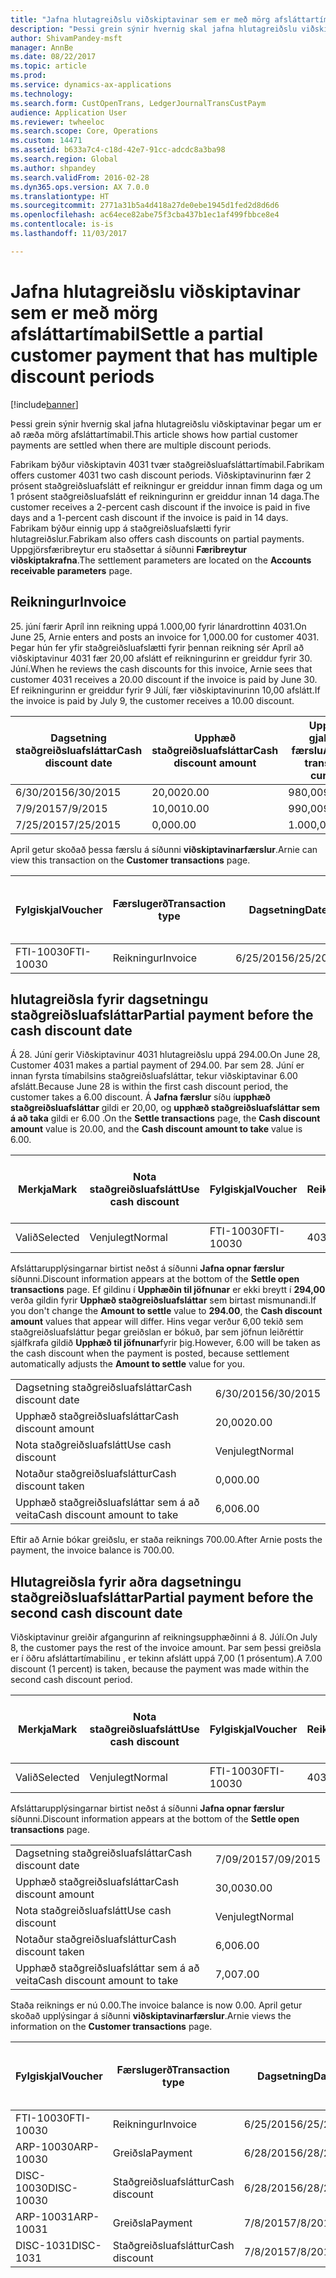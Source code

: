 ```yaml
---
title: "Jafna hlutagreiðslu viðskiptavinar sem er með mörg afsláttartímabil"
description: "Þessi grein sýnir hvernig skal jafna hlutagreiðslu viðskiptavinar þegar um er að ræða mörg afsláttartímabil."
author: ShivamPandey-msft
manager: AnnBe
ms.date: 08/22/2017
ms.topic: article
ms.prod: 
ms.service: dynamics-ax-applications
ms.technology: 
ms.search.form: CustOpenTrans, LedgerJournalTransCustPaym
audience: Application User
ms.reviewer: twheeloc
ms.search.scope: Core, Operations
ms.custom: 14471
ms.assetid: b633a7c4-c18d-42e7-91cc-adcdc8a3ba98
ms.search.region: Global
ms.author: shpandey
ms.search.validFrom: 2016-02-28
ms.dyn365.ops.version: AX 7.0.0
ms.translationtype: HT
ms.sourcegitcommit: 2771a31b5a4d418a27de0ebe1945d1fed2d8d6d6
ms.openlocfilehash: ac64ece82abe75f3cba437b1ec1af499fbbce8e4
ms.contentlocale: is-is
ms.lasthandoff: 11/03/2017

---
```


# <a name="settle-a-partial-customer-payment-that-has-multiple-discount-periods"></a><span data-ttu-id="1c8df-103">Jafna hlutagreiðslu viðskiptavinar sem er með mörg afsláttartímabil</span><span class="sxs-lookup"><span data-stu-id="1c8df-103">Settle a partial customer payment that has multiple discount periods</span></span>

[!include[banner](../includes/banner.md)]


<span data-ttu-id="1c8df-104">Þessi grein sýnir hvernig skal jafna hlutagreiðslu viðskiptavinar þegar um er að ræða mörg afsláttartímabil.</span><span class="sxs-lookup"><span data-stu-id="1c8df-104">This article shows how partial customer payments are settled when there are multiple discount periods.</span></span>

<span data-ttu-id="1c8df-105">Fabrikam býður viðskiptavin 4031 tvær staðgreiðsluafsláttartímabil.</span><span class="sxs-lookup"><span data-stu-id="1c8df-105">Fabrikam offers customer 4031 two cash discount periods.</span></span> <span data-ttu-id="1c8df-106">Viðskiptavinurinn fær 2 prósent staðgreiðsluafslátt ef reikningur er greiddur innan fimm daga og um 1 prósent staðgreiðsluafslátt ef reikningurinn er greiddur innan 14 daga.</span><span class="sxs-lookup"><span data-stu-id="1c8df-106">The customer receives a 2-percent cash discount if the invoice is paid in five days and a 1-percent cash discount if the invoice is paid in 14 days.</span></span> <span data-ttu-id="1c8df-107">Fabrikam býður einnig upp á staðgreiðsluafslætti fyrir hlutagreiðslur.</span><span class="sxs-lookup"><span data-stu-id="1c8df-107">Fabrikam also offers cash discounts on partial payments.</span></span> <span data-ttu-id="1c8df-108">Uppgjörsfæribreytur eru staðsettar á síðunni **Færibreytur viðskiptakrafna**.</span><span class="sxs-lookup"><span data-stu-id="1c8df-108">The settlement parameters are located on the **Accounts receivable parameters** page.</span></span>

## <a name="invoice"></a><span data-ttu-id="1c8df-109">Reikningur</span><span class="sxs-lookup"><span data-stu-id="1c8df-109">Invoice</span></span>
<span data-ttu-id="1c8df-110">25. júní færir Apríl inn reikning uppá 1.000,00 fyrir lánardrottinn 4031.</span><span class="sxs-lookup"><span data-stu-id="1c8df-110">On June 25, Arnie enters and posts an invoice for 1,000.00 for customer 4031.</span></span> <span data-ttu-id="1c8df-111">Þegar hún fer yfir staðgreiðsluafslætti fyrir þennan reikning sér Apríl að viðskiptavinur 4031 fær 20,00 afslátt ef reikningurinn er greiddur fyrir 30. Júní.</span><span class="sxs-lookup"><span data-stu-id="1c8df-111">When he reviews the cash discounts for this invoice, Arnie sees that customer 4031 receives a 20.00 discount if the invoice is paid by June 30.</span></span> <span data-ttu-id="1c8df-112">Ef reikningurinn er greiddur fyrir 9 Júlí, fær viðskiptavinurinn 10,00 afslátt.</span><span class="sxs-lookup"><span data-stu-id="1c8df-112">If the invoice is paid by July 9, the customer receives a 10.00 discount.</span></span>

| <span data-ttu-id="1c8df-113">Dagsetning staðgreiðsluafsláttar</span><span class="sxs-lookup"><span data-stu-id="1c8df-113">Cash discount date</span></span> | <span data-ttu-id="1c8df-114">Upphæð staðgreiðsluafsláttar</span><span class="sxs-lookup"><span data-stu-id="1c8df-114">Cash discount amount</span></span> | <span data-ttu-id="1c8df-115">Upphæð í gjaldmiðli færslu</span><span class="sxs-lookup"><span data-stu-id="1c8df-115">Amount in transaction currency</span></span> |
|--------------------|----------------------|--------------------------------|
| <span data-ttu-id="1c8df-116">6/30/2015</span><span class="sxs-lookup"><span data-stu-id="1c8df-116">6/30/2015</span></span>          | <span data-ttu-id="1c8df-117">20,00</span><span class="sxs-lookup"><span data-stu-id="1c8df-117">20.00</span></span>                | <span data-ttu-id="1c8df-118">980,00</span><span class="sxs-lookup"><span data-stu-id="1c8df-118">980.00</span></span>                         |
| <span data-ttu-id="1c8df-119">7/9/2015</span><span class="sxs-lookup"><span data-stu-id="1c8df-119">7/9/2015</span></span>           | <span data-ttu-id="1c8df-120">10,00</span><span class="sxs-lookup"><span data-stu-id="1c8df-120">10.00</span></span>                | <span data-ttu-id="1c8df-121">990,00</span><span class="sxs-lookup"><span data-stu-id="1c8df-121">990.00</span></span>                         |
| <span data-ttu-id="1c8df-122">7/25/2015</span><span class="sxs-lookup"><span data-stu-id="1c8df-122">7/25/2015</span></span>          | <span data-ttu-id="1c8df-123">0,00</span><span class="sxs-lookup"><span data-stu-id="1c8df-123">0.00</span></span>                 | <span data-ttu-id="1c8df-124">1.000,00</span><span class="sxs-lookup"><span data-stu-id="1c8df-124">1,000.00</span></span>                       |

<span data-ttu-id="1c8df-125">April getur skoðað þessa færslu á síðunni **viðskiptavinarfærslur**.</span><span class="sxs-lookup"><span data-stu-id="1c8df-125">Arnie can view this transaction on the **Customer transactions** page.</span></span>

| <span data-ttu-id="1c8df-126">Fylgiskjal</span><span class="sxs-lookup"><span data-stu-id="1c8df-126">Voucher</span></span>   | <span data-ttu-id="1c8df-127">Færslugerð</span><span class="sxs-lookup"><span data-stu-id="1c8df-127">Transaction type</span></span> | <span data-ttu-id="1c8df-128">Dagsetning</span><span class="sxs-lookup"><span data-stu-id="1c8df-128">Date</span></span>      | <span data-ttu-id="1c8df-129">Reikningur</span><span class="sxs-lookup"><span data-stu-id="1c8df-129">Invoice</span></span> | <span data-ttu-id="1c8df-130">Upphæð í færslugjaldmiðli - debet</span><span class="sxs-lookup"><span data-stu-id="1c8df-130">Amount in transaction currency debit</span></span> | <span data-ttu-id="1c8df-131">Upphæð í færslugjaldmiðli - kredit</span><span class="sxs-lookup"><span data-stu-id="1c8df-131">Amount in transaction currency credit</span></span> | <span data-ttu-id="1c8df-132">Staða</span><span class="sxs-lookup"><span data-stu-id="1c8df-132">Balance</span></span>  | <span data-ttu-id="1c8df-133">Gjaldmiðill</span><span class="sxs-lookup"><span data-stu-id="1c8df-133">Currency</span></span> |
|-----------|------------------|-----------|---------|--------------------------------------|---------------------------------------|----------|----------|
| <span data-ttu-id="1c8df-134">FTI-10030</span><span class="sxs-lookup"><span data-stu-id="1c8df-134">FTI-10030</span></span> | <span data-ttu-id="1c8df-135">Reikningur</span><span class="sxs-lookup"><span data-stu-id="1c8df-135">Invoice</span></span>          | <span data-ttu-id="1c8df-136">6/25/2015</span><span class="sxs-lookup"><span data-stu-id="1c8df-136">6/25/2015</span></span> | <span data-ttu-id="1c8df-137">10030</span><span class="sxs-lookup"><span data-stu-id="1c8df-137">10030</span></span>   | <span data-ttu-id="1c8df-138">1.000,00</span><span class="sxs-lookup"><span data-stu-id="1c8df-138">1,000.00</span></span>                             |                                       | <span data-ttu-id="1c8df-139">1.000,00</span><span class="sxs-lookup"><span data-stu-id="1c8df-139">1,000.00</span></span> | <span data-ttu-id="1c8df-140">USD</span><span class="sxs-lookup"><span data-stu-id="1c8df-140">USD</span></span>      |

## <a name="partial-payment-before-the-cash-discount-date"></a><span data-ttu-id="1c8df-141">hlutagreiðsla fyrir dagsetningu staðgreiðsluafsláttar</span><span class="sxs-lookup"><span data-stu-id="1c8df-141">Partial payment before the cash discount date</span></span>
<span data-ttu-id="1c8df-142">Á 28. Júní gerir Viðskiptavinur 4031 hlutagreiðslu uppá 294.00.</span><span class="sxs-lookup"><span data-stu-id="1c8df-142">On June 28, Customer 4031 makes a partial payment of 294.00.</span></span> <span data-ttu-id="1c8df-143">Þar sem 28. Júní er innan fyrsta tímabilsins staðgreiðsluafsláttar, tekur viðskiptavinar 6.00 afslátt.</span><span class="sxs-lookup"><span data-stu-id="1c8df-143">Because June 28 is within the first cash discount period, the customer takes a 6.00 discount.</span></span> <span data-ttu-id="1c8df-144">Á **Jafna færslur** síðu í**upphæð staðgreiðsluafsláttar** gildi er 20,00, og **upphæð staðgreiðsluafsláttar sem á að taka** gildi er 6.00 .</span><span class="sxs-lookup"><span data-stu-id="1c8df-144">On the **Settle transactions** page, the **Cash discount amount** value is 20.00, and the **Cash discount amount to take** value is 6.00.</span></span>

| <span data-ttu-id="1c8df-145">Merkja</span><span class="sxs-lookup"><span data-stu-id="1c8df-145">Mark</span></span>     | <span data-ttu-id="1c8df-146">Nota staðgreiðsluafslátt</span><span class="sxs-lookup"><span data-stu-id="1c8df-146">Use cash discount</span></span> | <span data-ttu-id="1c8df-147">Fylgiskjal</span><span class="sxs-lookup"><span data-stu-id="1c8df-147">Voucher</span></span>   | <span data-ttu-id="1c8df-148">Reikningur</span><span class="sxs-lookup"><span data-stu-id="1c8df-148">Account</span></span> | <span data-ttu-id="1c8df-149">Dagsetning</span><span class="sxs-lookup"><span data-stu-id="1c8df-149">Date</span></span>      | <span data-ttu-id="1c8df-150">Gjalddagi</span><span class="sxs-lookup"><span data-stu-id="1c8df-150">Due date</span></span>  | <span data-ttu-id="1c8df-151">Reikningur</span><span class="sxs-lookup"><span data-stu-id="1c8df-151">Invoice</span></span> | <span data-ttu-id="1c8df-152">Upphæð í gjaldmiðli færslu</span><span class="sxs-lookup"><span data-stu-id="1c8df-152">Amount in transaction currency</span></span> | <span data-ttu-id="1c8df-153">Gjaldmiðill</span><span class="sxs-lookup"><span data-stu-id="1c8df-153">Currency</span></span> | <span data-ttu-id="1c8df-154">Upphæð til jöfnunar</span><span class="sxs-lookup"><span data-stu-id="1c8df-154">Amount to settle</span></span> |
|----------|-------------------|-----------|---------|-----------|-----------|---------|--------------------------------|----------|------------------|
| <span data-ttu-id="1c8df-155">Valið</span><span class="sxs-lookup"><span data-stu-id="1c8df-155">Selected</span></span> | <span data-ttu-id="1c8df-156">Venjulegt</span><span class="sxs-lookup"><span data-stu-id="1c8df-156">Normal</span></span>            | <span data-ttu-id="1c8df-157">FTI-10030</span><span class="sxs-lookup"><span data-stu-id="1c8df-157">FTI-10030</span></span> | <span data-ttu-id="1c8df-158">4031</span><span class="sxs-lookup"><span data-stu-id="1c8df-158">4031</span></span>    | <span data-ttu-id="1c8df-159">6/25/2015</span><span class="sxs-lookup"><span data-stu-id="1c8df-159">6/25/2015</span></span> | <span data-ttu-id="1c8df-160">7/25/2015</span><span class="sxs-lookup"><span data-stu-id="1c8df-160">7/25/2015</span></span> | <span data-ttu-id="1c8df-161">10030</span><span class="sxs-lookup"><span data-stu-id="1c8df-161">10030</span></span>   | <span data-ttu-id="1c8df-162">1.000,00</span><span class="sxs-lookup"><span data-stu-id="1c8df-162">1,000.00</span></span>                       | <span data-ttu-id="1c8df-163">USD</span><span class="sxs-lookup"><span data-stu-id="1c8df-163">USD</span></span>      | <span data-ttu-id="1c8df-164">294.00</span><span class="sxs-lookup"><span data-stu-id="1c8df-164">294.00</span></span>           |

<span data-ttu-id="1c8df-165">Afsláttarupplýsingarnar birtist neðst á síðunni **Jafna opnar færslur** síðunni.</span><span class="sxs-lookup"><span data-stu-id="1c8df-165">Discount information appears at the bottom of the **Settle open transactions** page.</span></span> <span data-ttu-id="1c8df-166">Ef gildinu í **Upphæðin til jöfnunar** er ekki breytt í **294,00** verða gildin fyrir **Upphæð staðgreiðsluafsláttar** sem birtast mismunandi.</span><span class="sxs-lookup"><span data-stu-id="1c8df-166">If you don't change the **Amount to settle** value to **294.00**, the **Cash discount amount** values that appear will differ.</span></span> <span data-ttu-id="1c8df-167">Hins vegar verður 6,00 tekið sem staðgreiðsluafsláttur þegar greiðslan er bókuð, þar sem jöfnun leiðréttir sjálfkrafa gildið **Upphæð til jöfnunar**fyrir þig.</span><span class="sxs-lookup"><span data-stu-id="1c8df-167">However, 6.00 will be taken as the cash discount when the payment is posted, because settlement automatically adjusts the **Amount to settle** value for you.</span></span>

|                              |           |
|------------------------------|-----------|
| <span data-ttu-id="1c8df-168">Dagsetning staðgreiðsluafsláttar</span><span class="sxs-lookup"><span data-stu-id="1c8df-168">Cash discount date</span></span>           | <span data-ttu-id="1c8df-169">6/30/2015</span><span class="sxs-lookup"><span data-stu-id="1c8df-169">6/30/2015</span></span> |
| <span data-ttu-id="1c8df-170">Upphæð staðgreiðsluafsláttar</span><span class="sxs-lookup"><span data-stu-id="1c8df-170">Cash discount amount</span></span>         | <span data-ttu-id="1c8df-171">20,00</span><span class="sxs-lookup"><span data-stu-id="1c8df-171">20.00</span></span>     |
| <span data-ttu-id="1c8df-172">Nota staðgreiðsluafslátt</span><span class="sxs-lookup"><span data-stu-id="1c8df-172">Use cash discount</span></span>            | <span data-ttu-id="1c8df-173">Venjulegt</span><span class="sxs-lookup"><span data-stu-id="1c8df-173">Normal</span></span>    |
| <span data-ttu-id="1c8df-174">Notaður staðgreiðsluafsláttur</span><span class="sxs-lookup"><span data-stu-id="1c8df-174">Cash discount taken</span></span>          | <span data-ttu-id="1c8df-175">0,00</span><span class="sxs-lookup"><span data-stu-id="1c8df-175">0.00</span></span>      |
| <span data-ttu-id="1c8df-176">Upphæð staðgreiðsluafsláttar sem á að veita</span><span class="sxs-lookup"><span data-stu-id="1c8df-176">Cash discount amount to take</span></span> | <span data-ttu-id="1c8df-177">6,00</span><span class="sxs-lookup"><span data-stu-id="1c8df-177">6.00</span></span>      |

<span data-ttu-id="1c8df-178">Eftir að Arnie bókar greiðslu, er staða reiknings 700.00.</span><span class="sxs-lookup"><span data-stu-id="1c8df-178">After Arnie posts the payment, the invoice balance is 700.00.</span></span>

## <a name="partial-payment-before-the-second-cash-discount-date"></a><span data-ttu-id="1c8df-179">Hlutagreiðsla fyrir aðra dagsetningu staðgreiðsluafsláttar</span><span class="sxs-lookup"><span data-stu-id="1c8df-179">Partial payment before the second cash discount date</span></span>
<span data-ttu-id="1c8df-180">Viðskiptavinur greiðir afgangurinn af reikningsupphæðinni á 8. Júlí.</span><span class="sxs-lookup"><span data-stu-id="1c8df-180">On July 8, the customer pays the rest of the invoice amount.</span></span> <span data-ttu-id="1c8df-181">Þar sem þessi greiðsla er í öðru afsláttartímabilinu , er tekinn afslátt uppá 7,00 (1 prósentum).</span><span class="sxs-lookup"><span data-stu-id="1c8df-181">A 7.00 discount (1 percent) is taken, because the payment was made within the second cash discount period.</span></span>

| <span data-ttu-id="1c8df-182">Merkja</span><span class="sxs-lookup"><span data-stu-id="1c8df-182">Mark</span></span>     | <span data-ttu-id="1c8df-183">Nota staðgreiðsluafslátt</span><span class="sxs-lookup"><span data-stu-id="1c8df-183">Use cash discount</span></span> | <span data-ttu-id="1c8df-184">Fylgiskjal</span><span class="sxs-lookup"><span data-stu-id="1c8df-184">Voucher</span></span>   | <span data-ttu-id="1c8df-185">Reikningur</span><span class="sxs-lookup"><span data-stu-id="1c8df-185">Account</span></span> | <span data-ttu-id="1c8df-186">Dagsetning</span><span class="sxs-lookup"><span data-stu-id="1c8df-186">Date</span></span>      | <span data-ttu-id="1c8df-187">Gjalddagi</span><span class="sxs-lookup"><span data-stu-id="1c8df-187">Due date</span></span>  | <span data-ttu-id="1c8df-188">Reikningur</span><span class="sxs-lookup"><span data-stu-id="1c8df-188">Invoice</span></span> | <span data-ttu-id="1c8df-189">Upphæð í færslugjaldmiðli - debet</span><span class="sxs-lookup"><span data-stu-id="1c8df-189">Amount in transaction currency debit</span></span> | <span data-ttu-id="1c8df-190">Upphæð í færslugjaldmiðli - kredit</span><span class="sxs-lookup"><span data-stu-id="1c8df-190">Amount in transaction currency credit</span></span> | <span data-ttu-id="1c8df-191">Gjaldmiðill</span><span class="sxs-lookup"><span data-stu-id="1c8df-191">Currency</span></span> | <span data-ttu-id="1c8df-192">Upphæð til jöfnunar</span><span class="sxs-lookup"><span data-stu-id="1c8df-192">Amount to settle</span></span> |
|----------|-------------------|-----------|---------|-----------|-----------|---------|--------------------------------------|---------------------------------------|----------|------------------|
| <span data-ttu-id="1c8df-193">Valið</span><span class="sxs-lookup"><span data-stu-id="1c8df-193">Selected</span></span> | <span data-ttu-id="1c8df-194">Venjulegt</span><span class="sxs-lookup"><span data-stu-id="1c8df-194">Normal</span></span>            | <span data-ttu-id="1c8df-195">FTI-10030</span><span class="sxs-lookup"><span data-stu-id="1c8df-195">FTI-10030</span></span> | <span data-ttu-id="1c8df-196">4031</span><span class="sxs-lookup"><span data-stu-id="1c8df-196">4031</span></span>    | <span data-ttu-id="1c8df-197">6/25/2015</span><span class="sxs-lookup"><span data-stu-id="1c8df-197">6/25/2015</span></span> | <span data-ttu-id="1c8df-198">7/25/2015</span><span class="sxs-lookup"><span data-stu-id="1c8df-198">7/25/2015</span></span> | <span data-ttu-id="1c8df-199">10030</span><span class="sxs-lookup"><span data-stu-id="1c8df-199">10030</span></span>   | <span data-ttu-id="1c8df-200">700.00</span><span class="sxs-lookup"><span data-stu-id="1c8df-200">700.00</span></span>                               |                                       | <span data-ttu-id="1c8df-201">USD</span><span class="sxs-lookup"><span data-stu-id="1c8df-201">USD</span></span>      | <span data-ttu-id="1c8df-202">693,00</span><span class="sxs-lookup"><span data-stu-id="1c8df-202">693.00</span></span>           |

<span data-ttu-id="1c8df-203">Afsláttarupplýsingarnar birtist neðst á síðunni **Jafna opnar færslur** síðunni.</span><span class="sxs-lookup"><span data-stu-id="1c8df-203">Discount information appears at the bottom of the **Settle open transactions** page.</span></span>

|                              |           |
|------------------------------|-----------|
| <span data-ttu-id="1c8df-204">Dagsetning staðgreiðsluafsláttar</span><span class="sxs-lookup"><span data-stu-id="1c8df-204">Cash discount date</span></span>           | <span data-ttu-id="1c8df-205">7/09/2015</span><span class="sxs-lookup"><span data-stu-id="1c8df-205">7/09/2015</span></span> |
| <span data-ttu-id="1c8df-206">Upphæð staðgreiðsluafsláttar</span><span class="sxs-lookup"><span data-stu-id="1c8df-206">Cash discount amount</span></span>         | <span data-ttu-id="1c8df-207">30,00</span><span class="sxs-lookup"><span data-stu-id="1c8df-207">30.00</span></span>     |
| <span data-ttu-id="1c8df-208">Nota staðgreiðsluafslátt</span><span class="sxs-lookup"><span data-stu-id="1c8df-208">Use cash discount</span></span>            | <span data-ttu-id="1c8df-209">Venjulegt</span><span class="sxs-lookup"><span data-stu-id="1c8df-209">Normal</span></span>    |
| <span data-ttu-id="1c8df-210">Notaður staðgreiðsluafsláttur</span><span class="sxs-lookup"><span data-stu-id="1c8df-210">Cash discount taken</span></span>          | <span data-ttu-id="1c8df-211">6,00</span><span class="sxs-lookup"><span data-stu-id="1c8df-211">6.00</span></span>      |
| <span data-ttu-id="1c8df-212">Upphæð staðgreiðsluafsláttar sem á að veita</span><span class="sxs-lookup"><span data-stu-id="1c8df-212">Cash discount amount to take</span></span> | <span data-ttu-id="1c8df-213">7,00</span><span class="sxs-lookup"><span data-stu-id="1c8df-213">7.00</span></span>      |

<span data-ttu-id="1c8df-214">Staða reiknings er nú 0.00.</span><span class="sxs-lookup"><span data-stu-id="1c8df-214">The invoice balance is now 0.00.</span></span> <span data-ttu-id="1c8df-215">April getur skoðað upplýsingar á síðunni **viðskiptavinarfærslur**.</span><span class="sxs-lookup"><span data-stu-id="1c8df-215">Arnie views the information on the **Customer transactions** page.</span></span>

| <span data-ttu-id="1c8df-216">Fylgiskjal</span><span class="sxs-lookup"><span data-stu-id="1c8df-216">Voucher</span></span>    | <span data-ttu-id="1c8df-217">Færslugerð</span><span class="sxs-lookup"><span data-stu-id="1c8df-217">Transaction type</span></span> | <span data-ttu-id="1c8df-218">Dagsetning</span><span class="sxs-lookup"><span data-stu-id="1c8df-218">Date</span></span>      | <span data-ttu-id="1c8df-219">Reikningur</span><span class="sxs-lookup"><span data-stu-id="1c8df-219">Invoice</span></span> | <span data-ttu-id="1c8df-220">Upphæð í færslugjaldmiðli - debet</span><span class="sxs-lookup"><span data-stu-id="1c8df-220">Amount in transaction currency debit</span></span> | <span data-ttu-id="1c8df-221">Upphæð í færslugjaldmiðli - kredit</span><span class="sxs-lookup"><span data-stu-id="1c8df-221">Amount in transaction currency credit</span></span> | <span data-ttu-id="1c8df-222">Staða</span><span class="sxs-lookup"><span data-stu-id="1c8df-222">Balance</span></span> | <span data-ttu-id="1c8df-223">Gjaldmiðill</span><span class="sxs-lookup"><span data-stu-id="1c8df-223">Currency</span></span> |
|------------|------------------|-----------|---------|--------------------------------------|---------------------------------------|---------|----------|
| <span data-ttu-id="1c8df-224">FTI-10030</span><span class="sxs-lookup"><span data-stu-id="1c8df-224">FTI-10030</span></span>  | <span data-ttu-id="1c8df-225">Reikningur</span><span class="sxs-lookup"><span data-stu-id="1c8df-225">Invoice</span></span>          | <span data-ttu-id="1c8df-226">6/25/2015</span><span class="sxs-lookup"><span data-stu-id="1c8df-226">6/25/2015</span></span> | <span data-ttu-id="1c8df-227">10030</span><span class="sxs-lookup"><span data-stu-id="1c8df-227">10030</span></span>   | <span data-ttu-id="1c8df-228">1.000,00</span><span class="sxs-lookup"><span data-stu-id="1c8df-228">1,000.00</span></span>                             |                                       | <span data-ttu-id="1c8df-229">0,00</span><span class="sxs-lookup"><span data-stu-id="1c8df-229">0.00</span></span>    | <span data-ttu-id="1c8df-230">USD</span><span class="sxs-lookup"><span data-stu-id="1c8df-230">USD</span></span>      |
| <span data-ttu-id="1c8df-231">ARP-10030</span><span class="sxs-lookup"><span data-stu-id="1c8df-231">ARP-10030</span></span>  |  <span data-ttu-id="1c8df-232">Greiðsla</span><span class="sxs-lookup"><span data-stu-id="1c8df-232">Payment</span></span>         | <span data-ttu-id="1c8df-233">6/28/2015</span><span class="sxs-lookup"><span data-stu-id="1c8df-233">6/28/2015</span></span> |         |                                      | <span data-ttu-id="1c8df-234">294.00</span><span class="sxs-lookup"><span data-stu-id="1c8df-234">294.00</span></span>                                | <span data-ttu-id="1c8df-235">0,00</span><span class="sxs-lookup"><span data-stu-id="1c8df-235">0.00</span></span>    | <span data-ttu-id="1c8df-236">USD</span><span class="sxs-lookup"><span data-stu-id="1c8df-236">USD</span></span>      |
| <span data-ttu-id="1c8df-237">DISC-10030</span><span class="sxs-lookup"><span data-stu-id="1c8df-237">DISC-10030</span></span> |  <span data-ttu-id="1c8df-238">Staðgreiðsluafsláttur</span><span class="sxs-lookup"><span data-stu-id="1c8df-238">Cash discount</span></span>   | <span data-ttu-id="1c8df-239">6/28/2015</span><span class="sxs-lookup"><span data-stu-id="1c8df-239">6/28/2015</span></span> |         |                                      | <span data-ttu-id="1c8df-240">6,00</span><span class="sxs-lookup"><span data-stu-id="1c8df-240">6.00</span></span>                                  | <span data-ttu-id="1c8df-241">0,00</span><span class="sxs-lookup"><span data-stu-id="1c8df-241">0.00</span></span>    | <span data-ttu-id="1c8df-242">USD</span><span class="sxs-lookup"><span data-stu-id="1c8df-242">USD</span></span>      |
| <span data-ttu-id="1c8df-243">ARP-10031</span><span class="sxs-lookup"><span data-stu-id="1c8df-243">ARP-10031</span></span>  |  <span data-ttu-id="1c8df-244">Greiðsla</span><span class="sxs-lookup"><span data-stu-id="1c8df-244">Payment</span></span>         | <span data-ttu-id="1c8df-245">7/8/2015</span><span class="sxs-lookup"><span data-stu-id="1c8df-245">7/8/2015</span></span>  |         |                                      | <span data-ttu-id="1c8df-246">693,00</span><span class="sxs-lookup"><span data-stu-id="1c8df-246">693.00</span></span>                                | <span data-ttu-id="1c8df-247">0,00</span><span class="sxs-lookup"><span data-stu-id="1c8df-247">0.00</span></span>    | <span data-ttu-id="1c8df-248">USD</span><span class="sxs-lookup"><span data-stu-id="1c8df-248">USD</span></span>      |
| <span data-ttu-id="1c8df-249">DISC-1031</span><span class="sxs-lookup"><span data-stu-id="1c8df-249">DISC-1031</span></span>  |  <span data-ttu-id="1c8df-250">Staðgreiðsluafsláttur</span><span class="sxs-lookup"><span data-stu-id="1c8df-250">Cash discount</span></span>   | <span data-ttu-id="1c8df-251">7/8/2015</span><span class="sxs-lookup"><span data-stu-id="1c8df-251">7/8/2015</span></span>  |         |                                      | <span data-ttu-id="1c8df-252">7,00</span><span class="sxs-lookup"><span data-stu-id="1c8df-252">7.00</span></span>                                  | <span data-ttu-id="1c8df-253">0,00</span><span class="sxs-lookup"><span data-stu-id="1c8df-253">0.00</span></span>    | <span data-ttu-id="1c8df-254">USD</span><span class="sxs-lookup"><span data-stu-id="1c8df-254">USD</span></span>      |






